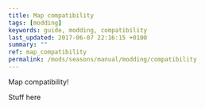 ```yaml
---
title: Map compatibility
tags: [modding]
keywords: guide, modding, compatibility
last_updated: 2017-06-07 22:16:15 +0100
summary: ""
ref: map_compatibility
permalink: /mods/seasons/manual/modding/compatibility
---
```


Map compatibility!

Stuff here


<!-- <aside class="row mt-5">
    {% if page.previous %}
    <div class="col text-left">
        <p><a href="{{ page.prev.url }}">Previous post: {{ page.prev.title }}</a></p>
    </div>
    {% endif %}

    {% if page.next %}
    <div class="col text-right">
        <p><a href="{{ page.next.url }}">Next post: {{ page.next.title }}</a></p>
    </div>
    {% endif %}
</aside>
 -->
